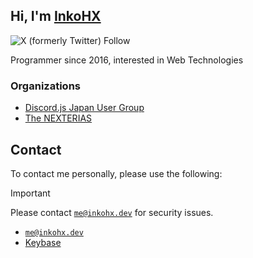 ## Hi, I'm [InkoHX](https://inkohx.dev)

![X (formerly Twitter) Follow](https://img.shields.io/twitter/follow/InkoHX)

Programmer since 2016, interested in Web Technologies

### Organizations

- [Discord.js Japan User Group](https://discordjs-japan.org)
- [The NEXTERIAS](https://nexterias.dev)

## Contact

To contact me personally, please use the following:

> [!important]
> Please contact [`me@inkohx.dev`](mailto:me@inkohx.dev) for security issues.

- [`me@inkohx.dev`](mailto:me@inkohx.dev)
- [Keybase](https://keybase.io/inkohx)
